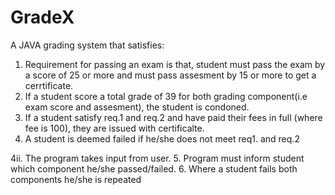 # GradeX
 A JAVA grading system that satisfies:
   1. Requirement for passing an exam is that, student must pass the exam by a score of 25 or more and must pass
      assesment by 15 or more to get a cerrtificate.
   2. If a student score a total grade of 39 for both grading component(i.e  exam score and assesment), the student 
        is condoned.
   3. If a student satisfy req.1 and req.2 and have paid their fees in full (where fee is 100), they are issued with 
        certificalte.
   4. A student is deemed failed if he/she does not meet req1. and req.2

   4ii. The program takes input from user.
   5. Program must inform student which component he/she passed/failed.
   6. Where a student fails both components he/she is repeated
 
